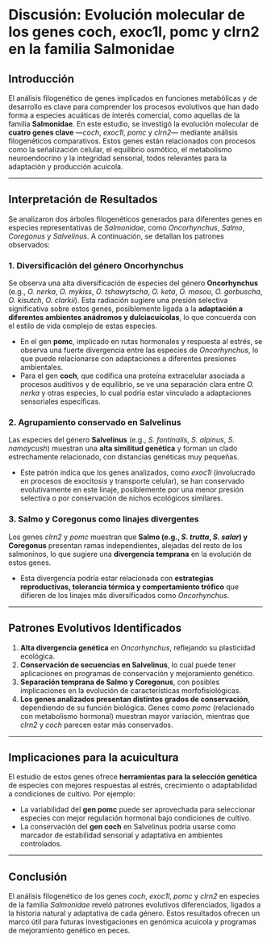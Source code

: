 # Discusión: Evolución molecular de los genes coch, exoc1l, pomc y clrn2 en la familia Salmonidae

## Introducción

El análisis filogenético de genes implicados en funciones metabólicas y de desarrollo es clave para comprender los procesos evolutivos que han dado forma a especies acuáticas de interés comercial, como aquellas de la familia **Salmonidae**. En este estudio, se investigó la evolución molecular de **cuatro genes clave** —*coch*, *exoc1l*, *pomc* y *clrn2*— mediante análisis filogenéticos comparativos. Estos genes están relacionados con procesos como la señalización celular, el equilibrio osmótico, el metabolismo neuroendocrino y la integridad sensorial, todos relevantes para la adaptación y producción acuícola.

---

## Interpretación de Resultados

Se analizaron dos árboles filogenéticos generados para diferentes genes en especies representativas de *Salmonidae*, como *Oncorhynchus*, *Salmo*, *Coregonus* y *Salvelinus*. A continuación, se detallan los patrones observados:

### 1. **Diversificación del género Oncorhynchus**

Se observa una alta diversificación de especies del género **Oncorhynchus** (e.g., *O. nerka*, *O. mykiss*, *O. tshawytscha*, *O. keta*, *O. masou*, *O. gorbuscha*, *O. kisutch*, *O. clarkii*). Esta radiación sugiere una presión selectiva significativa sobre estos genes, posiblemente ligada a la **adaptación a diferentes ambientes anádromos y dulciacuícolas**, lo que concuerda con el estilo de vida complejo de estas especies.

- En el gen **pomc**, implicado en rutas hormonales y respuesta al estrés, se observa una fuerte divergencia entre las especies de *Oncorhynchus*, lo que puede relacionarse con adaptaciones a diferentes presiones ambientales.
- Para el gen **coch**, que codifica una proteína extracelular asociada a procesos auditivos y de equilibrio, se ve una separación clara entre *O. nerka* y otras especies, lo cual podría estar vinculado a adaptaciones sensoriales específicas.

### 2. **Agrupamiento conservado en Salvelinus**

Las especies del género **Salvelinus** (e.g., *S. fontinalis*, *S. alpinus*, *S. namaycush*) muestran una **alta similitud genética** y forman un clado estrechamente relacionado, con distancias genéticas muy pequeñas.

- Este patrón indica que los genes analizados, como *exoc1l* (involucrado en procesos de exocitosis y transporte celular), se han conservado evolutivamente en este linaje, posiblemente por una menor presión selectiva o por conservación de nichos ecológicos similares.

### 3. **Salmo y Coregonus como linajes divergentes**

Los genes *clrn2* y *pomc* muestran que **Salmo (e.g., *S. trutta*, *S. salar*) y Coregonus** presentan ramas independientes, alejadas del resto de los salmoninos, lo que sugiere una **divergencia temprana** en la evolución de estos genes.

- Esta divergencia podría estar relacionada con **estrategias reproductivas, tolerancia térmica y comportamiento trófico** que difieren de los linajes más diversificados como *Oncorhynchus*.

---

## Patrones Evolutivos Identificados

1. **Alta divergencia genética** en *Oncorhynchus*, reflejando su plasticidad ecológica.
2. **Conservación de secuencias en Salvelinus**, lo cual puede tener aplicaciones en programas de conservación y mejoramiento genético.
3. **Separación temprana de Salmo y Coregonus**, con posibles implicaciones en la evolución de características morfofisiológicas.
4. **Los genes analizados presentan distintos grados de conservación**, dependiendo de su función biológica. Genes como *pomc* (relacionado con metabolismo hormonal) muestran mayor variación, mientras que *clrn2* y *coch* parecen estar más conservados.

---

## Implicaciones para la acuicultura

El estudio de estos genes ofrece **herramientas para la selección genética** de especies con mejores respuestas al estrés, crecimiento o adaptabilidad a condiciones de cultivo. Por ejemplo:

- La variabilidad del **gen pomc** puede ser aprovechada para seleccionar especies con mejor regulación hormonal bajo condiciones de cultivo.
- La conservación del **gen coch** en Salvelinus podría usarse como marcador de estabilidad sensorial y adaptativa en ambientes controlados.

---

## Conclusión

El análisis filogenético de los genes *coch*, *exoc1l*, *pomc* y *clrn2* en especies de la familia *Salmonidae* reveló patrones evolutivos diferenciados, ligados a la historia natural y adaptativa de cada género. Estos resultados ofrecen un marco útil para futuras investigaciones en genómica acuícola y programas de mejoramiento genético en peces.



